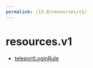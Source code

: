 ```yaml
---
permalink: /13.0/resources/v1/
---
```


# resources.v1



* [teleportLoginRule](teleportLoginRule.md)